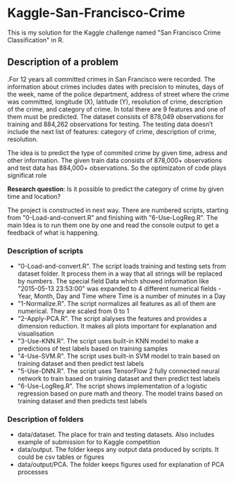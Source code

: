 # Kaggle-San-Francisco-Crime
This is my solution for the Kaggle challenge named "San Francisco Crime Classification" in R. 

<h2>Description of a problem</h2>.For 12 years all committed crimes in San Francisco were recorded. The information about crimes includes dates with precision to minutes, days of the week, name of the police department, address of street where the crime was committed, longitude (X), latitude (Y), resolution of crime, description of the crime, and category of crime. In total there are 9 features and one of them must be predicted. The dataset consists of 878,049 observations for training and 884,262 observations for testing. The testing data doesn’t include the next list of features: category of crime, description of crime, resolution. 

The idea is to predict the type of commited crime by given time, adress and other information. The given train data consists of  878,000+ observations and test data has 884,000+ observations. So the optimizaton of code plays significat role

<b>Research question</b>: Is it possible to predict the category of crime by given time and location?

The project is constructed in next way. There are numbered scripts, starting from "0-Load-and-convert.R" and finishing with "6-Use-LogReg.R". The main Idea is to run them one by one and read the console output to get a feedback of what is happening.

<h3>Description of scripts</h3>
<ul>
  <li>"0-Load-and-convert.R". The script loads training and testing sets from dataset folder. It process them in a way that all strings will be replaced by numbers. The special field Data which showed information like "2015-05-13 23:53:00" was expanded to 4 different numerical fields - Year, Month, Day and Time where Time is a number of minutes in a Day   </li>
  <li>"1-Normalize.R". The script normalizes all features as all of them are numerical. They are scaled from 0 to 1</li>
  <li>"2-Apply-PCA.R". The script alalyses the features and provides a dimension reduction. It makes all plots important for explanation and visualisation</li>
  <li>"3-Use-KNN.R". The script uses built-in KNN model to make a predictions of test labels based on training samples</li>
  <li>"4-Use-SVM.R". The script uses built-in SVM model to train based on training dataset and then predict test labels</li>
  <li>"5-Use-DNN.R". The script uses TensorFlow 2 fully connected neural network to train based on training dataset and then predict test labels</li>
  <li>"6-Use-LogReg.R". The script shows implementation of a logistic regression based on pure math and theory. The model trains based on training dataset and then predicts test labels</li>
</ul>

<h3>Description of folders</h3>
<ul>
  <li> data/dataset. The place for train and testing datasets. Also includes example of submission for to Kaggle competition</li>
  <li> data/output. The folder keeps any output data produced by scripts. It could be csv tables or figures</li>
  <li> data/output/PCA. The folder keeps figures used for explanation of PCA processes</li>
</ul>

